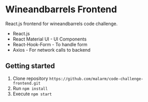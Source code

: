 # Wineandbarrels Frontend

React.js frontend for wineandbarrels code challenge.

* React.js
* React Material UI - UI Components
* React-Hook-Form - To handle form
* Axios - For network calls to backend

## Getting started

1. Clone repository 
  `https://github.com/malarm/code-challenge-frontend.git`
2. Run `npm install`
3. Execute `npm start`
